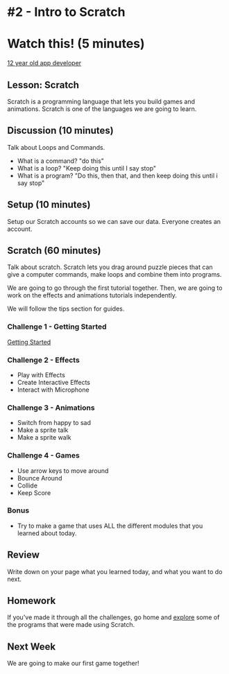 # #2 - Intro to Scratch

# Watch this! (5 minutes)
[12 year old app developer](http://www.ted.com/talks/thomas_suarez_a_12_year_old_app_developer.html)

## Lesson: Scratch
Scratch is a programming language that lets you build games and animations.  Scratch is one of the languages we are going to learn.
 
## Discussion (10 minutes)
Talk about Loops and Commands.

* What is a command?  "do this"
* What is a loop? "Keep doing this until I say stop"
* What is a program? "Do this, then that, and then keep doing this until i say stop"

## Setup (10 minutes)
Setup our Scratch accounts so we can save our data.  Everyone creates an account.

## Scratch (60 minutes)
Talk about scratch.  Scratch lets you drag around puzzle pieces that can give a computer commands, make loops and combine them into programs.

We are going to go through the first tutorial together.  Then, we are going to work on the effects and animations tutorials independently.  

We will follow the tips section for guides.

### Challenge 1 - Getting Started
[Getting Started](http://scratch.mit.edu/projects/editor/?tip_bar=getStarted)

### Challenge 2 - Effects
 * Play with Effects
 * Create Interactive Effects
 * Interact with Microphone

### Challenge 3 - Animations
 * Switch from happy to sad
 * Make a sprite talk
 * Make a sprite walk

### Challenge 4 - Games
 * Use arrow keys to move around
 * Bounce Around
 * Collide
 * Keep Score
 
### Bonus
 * Try to make a game that uses ALL the different modules that you learned about today.

## Review 
Write down on your page what you learned today, and what you want to do next.

## Homework
If you've made it through all the challenges, go home and [explore](http://scratch.mit.edu/explore/?date=this_month) some of the programs that were made using Scratch.

## Next Week
We are going to make our first game together!
